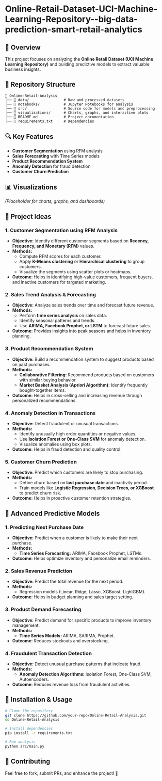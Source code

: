 # Online-Retail-Dataset-UCI-Machine-Learning-Repository--big-data-prediction-smart-retail-analytics

## 🚀 Overview
This project focuses on analyzing the **Online Retail Dataset (UCI Machine Learning Repository)** and building predictive models to extract valuable business insights.

## 📂 Repository Structure
```
📁 Online-Retail-Analysis
│── 📂 data/                # Raw and processed datasets
│── 📂 notebooks/           # Jupyter Notebooks for analysis
│── 📂 src/                 # Source code for models and preprocessing
│── 📂 visualizations/      # Charts, graphs, and interactive plots
│── 📜 README.md            # Project documentation
│── 📜 requirements.txt     # Dependencies
```

## 🔍 Key Features
- **Customer Segmentation** using RFM analysis
- **Sales Forecasting** with Time Series models
- **Product Recommendation System**
- **Anomaly Detection** for fraud detection
- **Customer Churn Prediction**

## 📊 Visualizations
*(Placeholder for charts, graphs, and dashboards)*

## 📌 Project Ideas
### **1. Customer Segmentation using RFM Analysis**
- **Objective:** Identify different customer segments based on **Recency, Frequency, and Monetary (RFM)** values.
- **Methods:** 
  - Compute RFM scores for each customer.
  - Apply **K-Means clustering** or **Hierarchical clustering** to group customers.
  - Visualize the segments using scatter plots or heatmaps.
- **Outcome:** Helps in identifying high-value customers, frequent buyers, and inactive customers for targeted marketing.

### **2. Sales Trend Analysis & Forecasting**
- **Objective:** Analyze sales trends over time and forecast future revenue.
- **Methods:**
  - Perform **time series analysis** on sales data.
  - Identify seasonal patterns and trends.
  - Use **ARIMA, Facebook Prophet, or LSTM** to forecast future sales.
- **Outcome:** Provides insights into peak seasons and helps in inventory planning.

### **3. Product Recommendation System**
- **Objective:** Build a recommendation system to suggest products based on past purchases.
- **Methods:**
  - **Collaborative Filtering:** Recommend products based on customers with similar buying behavior.
  - **Market Basket Analysis (Apriori Algorithm):** Identify frequently bought-together items.
- **Outcome:** Helps in cross-selling and increasing revenue through personalized recommendations.

### **4. Anomaly Detection in Transactions**
- **Objective:** Detect fraudulent or unusual transactions.
- **Methods:**
  - Identify unusually high order quantities or negative values.
  - Use **Isolation Forest or One-Class SVM** for anomaly detection.
  - Visualize anomalies using box plots.
- **Outcome:** Helps in fraud detection and quality control.

### **5. Customer Churn Prediction**
- **Objective:** Predict which customers are likely to stop purchasing.
- **Methods:**
  - Define churn based on **last purchase date** and inactivity period.
  - Train models like **Logistic Regression, Decision Trees, or XGBoost** to predict churn risk.
- **Outcome:** Helps in proactive customer retention strategies.

## 🚀 Advanced Predictive Models
### **1. Predicting Next Purchase Date**
- **Objective:** Predict when a customer is likely to make their next purchase.
- **Methods:**
  - **Time Series Forecasting:** ARIMA, Facebook Prophet, LSTMs.
- **Outcome:** Helps optimize inventory and personalize email reminders.

### **2. Sales Revenue Prediction**
- **Objective:** Predict the total revenue for the next period.
- **Methods:**
  - Regression models (Linear, Ridge, Lasso, XGBoost, LightGBM).
- **Outcome:** Helps in budget planning and sales target setting.

### **3. Product Demand Forecasting**
- **Objective:** Predict demand for specific products to improve inventory management.
- **Methods:**
  - **Time Series Models:** ARIMA, SARIMA, Prophet.
- **Outcome:** Reduces stockouts and overstocking.

### **4. Fraudulent Transaction Detection**
- **Objective:** Detect unusual purchase patterns that indicate fraud.
- **Methods:**
  - **Anomaly Detection Algorithms:** Isolation Forest, One-Class SVM, Autoencoders.
- **Outcome:** Reduces revenue loss from fraudulent activities.

## 📌 Installation & Usage
```bash
# Clone the repository
git clone https://github.com/your-repo/Online-Retail-Analysis.git
cd Online-Retail-Analysis

# Install dependencies
pip install -r requirements.txt

# Run analysis
python src/main.py
```

## 📢 Contributing
Feel free to fork, submit PRs, and enhance the project! 🚀
